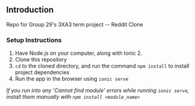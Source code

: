 
## Introduction

Repo for Group 29's 3XA3 term project -- Reddit Clone

### Setup Instructions

1. Have Node.js on your computer, along with Ionic 2.
2. Clone this repository
3. `cd` to the cloned directory, and run the command `npm install` to install project dependencies
4. Run the app in the browser using `ionic serve`

*If you run into any 'Cannot find module' errors while running `ionic serve`, install them manually with `npm install <module_name>`*